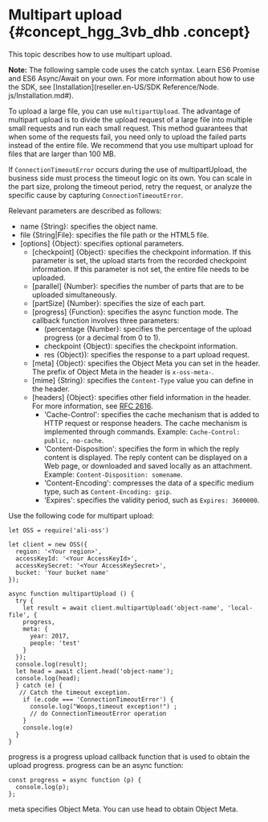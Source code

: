 # Multipart upload {#concept_hgg_3vb_dhb .concept}

This topic describes how to use multipart upload.

**Note:** The following sample code uses the catch syntax. Learn ES6 Promise and ES6 Async/Await on your own. For more information about how to use the SDK, see [Installation](reseller.en-US/SDK Reference/Node. js/Installation.md#).

To upload a large file, you can use `multipartUpload`. The advantage of multipart upload is to divide the upload request of a large file into multiple small requests and run each small request. This method guarantees that when some of the requests fail, you need only to upload the failed parts instead of the entire file. We recommend that you use multipart upload for files that are larger than 100 MB.

If `ConnectionTimeoutError` occurs during the use of multipartUpload, the business side must process the timeout logic on its own. You can scale in the part size, prolong the timeout period, retry the request, or analyze the specific cause by capturing `ConnectionTimeoutError`.

Relevant parameters are described as follows:

-   name \{String\}: specifies the object name.
-   file \{String|File\}: specifies the file path or the HTML5 file.
-   \[options\] \{Object\}: specifies optional parameters.
    -   \[checkpoint\] \{Object\}: specifies the checkpoint information. If this parameter is set, the upload starts from the recorded checkpoint information. If this parameter is not set, the entire file needs to be uploaded.
    -   \[parallel\] \{Number\}: specifies the number of parts that are to be uploaded simultaneously.
    -   \[partSize\] \{Number\}: specifies the size of each part.
    -   \[progress\] \{Function\}: specifies the async function mode. The callback function involves three parameters:
        -   \(percentage \{Number\}: specifies the percentage of the upload progress \(or a decimal from 0 to 1\).
        -   checkpoint \{Object\}: specifies the checkpoint information.
        -   res \{Object\}\): specifies the response to a part upload request.
    -   \[meta\] \{Object\}: specifies the Object Meta you can set in the header. The prefix of Object Meta in the header is `x-oss-meta-`.
    -   \[mime\] \{String\}: specifies the `Content-Type` value you can define in the header.
    -   \[headers\] \{Object\}: specifies other field information in the header. For more information, see [RFC 2616](http://www.w3.org/Protocols/rfc2616/rfc2616.html).
        -   'Cache-Control': specifies the cache mechanism that is added to HTTP request or response headers. The cache mechanism is implemented through commands. Example: `Cache-Control: public, no-cache`.
        -   'Content-Disposition': specifies the form in which the reply content is displayed. The reply content can be displayed on a Web page, or downloaded and saved locally as an attachment. Example: `Content-Disposition: somename`.
        -   'Content-Encoding': compresses the data of a specific medium type, such as `Content-Encoding: gzip`.
        -   'Expires': specifies the validity period, such as `Expires: 3600000`.

Use the following code for multipart upload:

```language-js
let OSS = require('ali-oss')

let client = new OSS({
  region: '<Your region>',
  accessKeyId: '<Your AccessKeyId>',
  accessKeySecret: '<Your AccessKeySecret>',
  bucket: 'Your bucket name'
});

async function multipartUpload () {
  try {
    let result = await client.multipartUpload('object-name', 'local-file', {
    progress,
	meta: {
	  year: 2017,
	  people: 'test'
	}
  });
  console.log(result);
  let head = await client.head('object-name');
  console.log(head);
  } catch (e) {
   // Catch the timeout exception.
	if (e.code === 'ConnectionTimeoutError') {
	  console.log("Woops,timeout exception!") ;
	  // do ConnectionTimeoutError operation
	}
    console.log(e)
  }
}

```

progress is a progress upload callback function that is used to obtain the upload progress. progress can be an async function:

```language-js
const progress = async function (p) {
  console.log(p);
};

```

meta specifies Object Meta. You can use head to obtain Object Meta.

